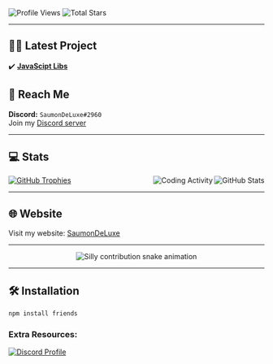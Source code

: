 
  <!-- Visitor Count -->
  <img src="https://komarev.com/ghpvc/?username=shadowforce78&label=Profile%20Views&color=008042&style=flat" alt="Profile Views"/>
  <img src="https://img.shields.io/badge/dynamic/json?&label=Total%20Stars&color=008042&style=flat&query=%24.stars&url=https://api.github-star-counter.workers.dev/user/shadowforce78" alt="Total Stars"/>

</div>

---

## 👨‍💻 Latest Project
✔️ **[JavaScipt Libs](https://github.com/shadowforce78/lib.saumondeluxe.com)**

## 📩 Reach Me
**Discord:** `SaumonDeLuxe#2960`  
Join my [Discord server](https://discord.gg/qQkJByh5Ef)

---

## 💻 Stats
<img align="right" src="https://github-readme-stats-eight-theta.vercel.app/api?username=shadowforce78&show_icons=true&theme=react&include_all_commits=true&locale=fr" alt="GitHub Stats" />
<img align="right" src="https://wakatime.com/share/@018d3bab-5dac-49bc-80e8-8b1c6026d3fd/0ecc9eb9-7d9b-4daf-a0a9-e62dc9116494.svg" alt="Coding Activity"/>

[![GitHub Trophies](https://github-profile-trophy.vercel.app/?username=shadowforce78&theme=onedark)](https://github.com/ryo-ma/github-profile-trophy)

---

## 🌐 Website
Visit my website: [SaumonDeLuxe](https://saumondeluxe.com/)

---

<!-- Snake animation -->
<div align="center">
  <picture>
    <source media="(prefers-color-scheme: dark)" srcset="https://raw.githubusercontent.com/shadowforce78/shadowforce78/output/silly-contribution-snake-dark.svg" />
    <source media="(prefers-color-scheme: light)" srcset="https://raw.githubusercontent.com/shadowforce78/shadowforce78/output/silly-contribution-snake.svg" />
    <img alt="Silly contribution snake animation" src="github-snake.svg" />
  </picture>
</div>

---

<!-- Install Friends -->
## 🛠 Installation
```bash
npm install friends
```

### Extra Resources:
<a href="http://scriptorcode.7m.pl" target="_blank">
  <img src="https://discord.c99.nl/widget/theme-1/918916801994309752.png" alt="Discord Profile"/>
</a>
